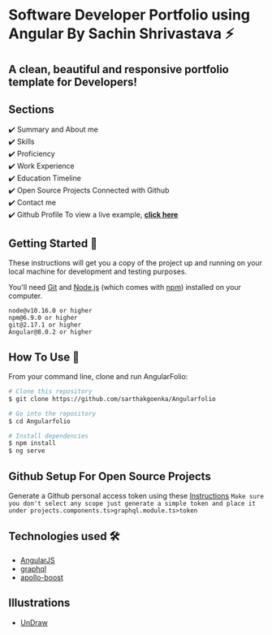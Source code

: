 # Software Developer Portfolio using Angular By Sachin Shrivastava ⚡️ 
## A clean, beautiful and responsive portfolio template for Developers!

<!-- <p align="center"> 
  <kbd>
<img src="./src/assets/images/portfolio.gif"></img>
  </kbd>
</p> -->


## Sections 
✔️ Summary and About me\
✔️ Skills\
✔️ Proficiency\
✔️ Work Experience\
✔️ Education Timeline\
✔️ Open Source Projects Connected with Github\
✔️ Contact me\
✔️ Github Profile
To view a live example, **[click here](https://dsachin.tech/)**

## Getting Started 🚀
These instructions will get you a copy of the project up and running on your local machine for development and testing purposes.

You'll need [Git](https://git-scm.com) and [Node.js](https://nodejs.org/en/download/) (which comes with [npm](http://npmjs.com)) installed on your computer.

```
node@v10.16.0 or higher
npm@6.9.0 or higher
git@2.17.1 or higher
Angular@8.0.2 or higher
```


## How To Use 🔧

From your command line, clone and run AngularFolio:
```bash
# Clone this repository
$ git clone https://github.com/sarthakgoenka/Angularfolio

# Go into the repository
$ cd Angularfolio

# Install dependencies
$ npm install
$ ng serve
```
## Github Setup For Open Source Projects

Generate a Github personal access token using these [Instructions](https://help.github.com/en/github/authenticating-to-github/creating-a-personal-access-token-for-the-command-line) `Make sure you don't select any scope just generate a simple token and place it under projects.components.ts>graphql.module.ts>token`
## Technologies used 🛠️

- [AngularJS](https://angularjs.org/)
- [graphql](https://graphql.org/) 
- [apollo-boost](https://www.apollographql.com/docs/react/get-started/) 

## Illustrations
- [UnDraw](https://undraw.co/illustrations)
